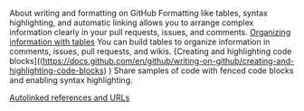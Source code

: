 About writing and formatting on GitHub
Formatting like tables, syntax highlighting, and automatic linking allows you to arrange complex information clearly in your pull requests, issues, and comments.
[Organizing information with tables](https://docs.github.com/en/github/writing-on-github/organizing-information-with-tables)
You can build tables to organize information in comments, issues, pull requests, and wikis.
{Creating and highlighting code blocks]((https://docs.github.com/en/github/writing-on-github/creating-and-highlighting-code-blocks)
)
Share samples of code with fenced code blocks and enabling syntax highlighting.

[Autolinked references and URLs](https://docs.github.com/en/github/writing-on-github/autolinked-references-and-urls)

